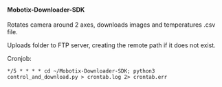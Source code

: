 #### Mobotix-Downloader-SDK

Rotates camera around 2 axes, downloads images and temperatures .csv file.

Uploads folder to FTP server, creating the remote path if it does not exist.

Cronjob:

```
*/5 * * * * cd ~/Mobotix-Downloader-SDK; python3 control_and_download.py > crontab.log 2> crontab.err
```